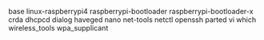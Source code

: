 base linux-raspberrypi4 raspberrypi-bootloader raspberrypi-bootloader-x crda dhcpcd dialog haveged nano net-tools netctl openssh parted vi which wireless_tools wpa_supplicant
